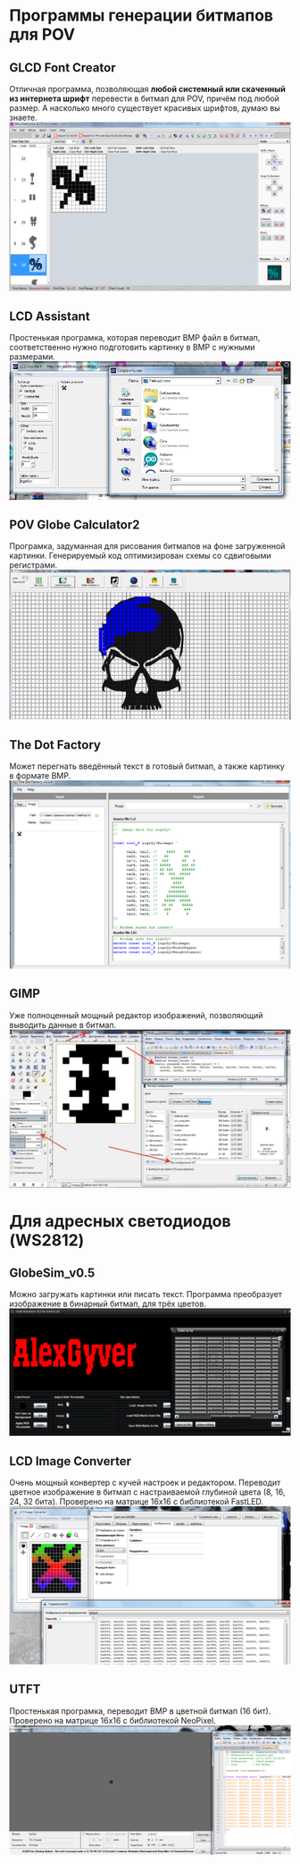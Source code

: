 # Программы генерации битмапов для POV

## GLCD Font Creator
Отличная программа, позволяющая **любой системный или скаченный из интернета шрифт** перевести в битмап для POV, причём под любой размер. А насколько много существует красивых шрифтов, думаю вы знаете.
![](https://github.com/AlexGyver/POV_Serial/blob/master/Bitmap%20converters/GLCD_Font_Creator/GLCD.png)

## LCD Assistant
Простенькая програмка, которая переводит BMP файл в битмап, соответственно нужно подготовить картинку в BMP с нужными размерами.
![](https://github.com/AlexGyver/POV_Serial/blob/master/Bitmap%20converters/LCDAssistant/LCDAssistant.png)

## POV Globe Calculator2
Програмка, задуманная для рисования битмапов на фоне загруженной картинки. Генерируемый код оптимизирован схемы со сдвиговыми регистрами.
![](https://github.com/AlexGyver/POV_Serial/blob/master/Bitmap%20converters/POV_Globe_Calculator2/POV_Globe_Calculator2.png)

## The Dot Factory
Может перегнать введённый текст в готовый битмап, а также картинку в формате BMP.
![](https://github.com/AlexGyver/POV_Serial/blob/master/Bitmap%20converters/TheDotFactory/TheDotFactory.png)

## GIMP
Уже полноценный мощный редактор изображений, позволяющий выводить данные в битмап.
![](https://github.com/AlexGyver/POV_Serial/blob/master/Bitmap%20converters/GIMP/GIMP.jpg)

# Для адресных светодиодов (WS2812)

## GlobeSim_v0.5
Можно загружать картинки или писать текст. Программа преобразует изображение в бинарный битмап, для трёх цветов.
![](https://github.com/AlexGyver/POV_Serial/blob/master/Bitmap%20converters/%D0%94%D0%BB%D1%8F%20%D0%B0%D0%B4%D1%80%D0%B5%D1%81%D0%BD%D1%8B%D1%85%20%D1%81%D0%B2%D0%B5%D1%82%D0%BE%D0%B4%D0%B8%D0%BE%D0%B4%D0%BE%D0%B2/GlobeSim_v0.5/GlobeSimulator.png)

## LCD Image Converter
Очень мощный конвертер с кучей настроек и редактором. Переводит цветное изображение в битмап с настраиваемой глубиной цвета (8, 16, 24, 32 бита). Проверено на матрице 16х16 с библиотекой FastLED.
![](https://github.com/AlexGyver/POV_Serial/blob/master/Bitmap%20converters/%D0%94%D0%BB%D1%8F%20%D0%B0%D0%B4%D1%80%D0%B5%D1%81%D0%BD%D1%8B%D1%85%20%D1%81%D0%B2%D0%B5%D1%82%D0%BE%D0%B4%D0%B8%D0%BE%D0%B4%D0%BE%D0%B2/lcd-image-converter%20(fastLED)/lcd-image-converter.png)

## UTFT
Простенькая програмка, переводит BMP в цветной битмап (16 бит). Проверено на матрице 16х16 с библиотекой NeoPixel.
![](https://github.com/AlexGyver/POV_Serial/blob/master/Bitmap%20converters/%D0%94%D0%BB%D1%8F%20%D0%B0%D0%B4%D1%80%D0%B5%D1%81%D0%BD%D1%8B%D1%85%20%D1%81%D0%B2%D0%B5%D1%82%D0%BE%D0%B4%D0%B8%D0%BE%D0%B4%D0%BE%D0%B2/UTFT%20(NeoPixel)/UTFT%20(NeoPixel).png)